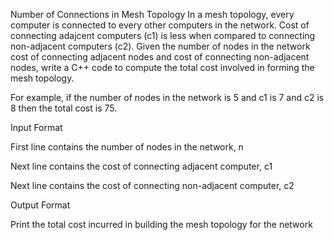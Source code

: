 Number of Connections in Mesh Topology
In a mesh topology, every computer is connected to every other computers in the network. Cost of connecting adajcent computers (c1) is less when compared to connecting non-adjacent computers (c2). Given the number of nodes in the network cost of connecting adjacent nodes and cost of connecting non-adjacent nodes, write a C++ code to compute the total cost involved in forming the mesh topology.

For example, if the number of nodes in the network is 5 and c1 is 7 and c2 is 8 then the total cost is 75.

Input Format

First line contains the number of nodes in the network, n

Next line contains the cost of connecting adjacent computer, c1

Next line contains the cost of connecting non-adjacent computer, c2

Output Format

Print the total cost incurred in building the mesh topology for the network